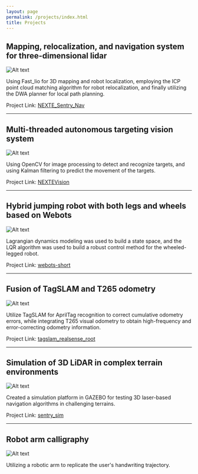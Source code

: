 ```yaml
---
layout: page
permalink: /projects/index.html
title: Projects
---
```


## Mapping, relocalization, and navigation system for three-dimensional lidar

![Alt text](projects/project_images/robot_navigation.gif)


Using Fast_lio for 3D mapping and robot localization, employing the ICP point cloud matching algorithm for robot relocalization, and finally utilizing the DWA planner for local path planning.

Project Link: [NEXTE_Sentry_Nav](https://github.com/66Lau/NEXTE_Sentry_Nav)

---

## Multi-threaded autonomous targeting vision system

![Alt text](projects/project_images/automatic_aiming.gif)

Using OpenCV for image processing to detect and recognize targets, and using Kalman filtering to predict the movement of the targets.

Project Link: [NEXTEVision](https://github.com/66Lau/NEXTEVision)

---

## Hybrid jumping robot with both legs and wheels based on Webots

![Alt text](projects/project_images/hybrid-robot-webots.gif)

Lagrangian dynamics modeling was used to build a state space, and the LQR algorithm was used to build a robust control method for the wheeled-legged robot.

Project Link: [webots-short](https://github.com/66Lau/webots-short)

---

## Fusion of TagSLAM and T265 odometry

![Alt text](projects/project_images/tagslam_fusion.gif)

Utilize TagSLAM for AprilTag recognition to correct cumulative odometry errors, while integrating T265 visual odometry to obtain high-frequency and error-correcting odometry information.

Project Link: [tagslam_realsense_root](https://github.com/66Lau/tagslam_realsense_root)

---

## Simulation of 3D LiDAR in complex terrain environments



![Alt text](projects/project_images/simu_3D_lidar.gif)

Created a simulation platform in GAZEBO for testing 3D laser-based navigation algorithms in challenging terrains.

Project Link: [sentry_sim](https://github.com/66Lau/sentry_sim)

---

## Robot arm calligraphy

![Alt text](projects/project_images/robot_arm_calligraphy.gif)

Utilizing a robotic arm to replicate the user's handwriting trajectory.





